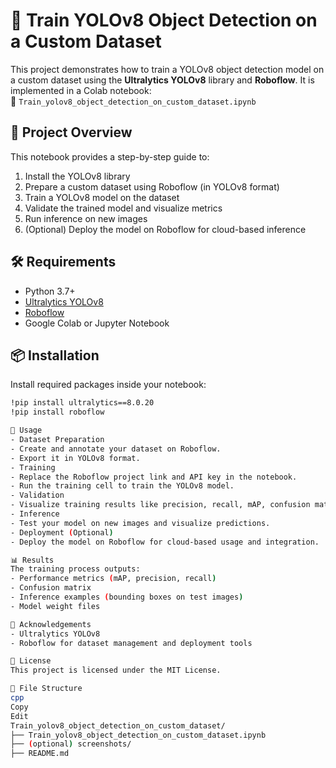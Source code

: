 # 🚀 Train YOLOv8 Object Detection on a Custom Dataset
This project demonstrates how to train a YOLOv8 object detection model on a custom dataset using the **Ultralytics YOLOv8** library and **Roboflow**. It is implemented in a Colab notebook:  
📘 `Train_yolov8_object_detection_on_custom_dataset.ipynb`

## 📌 Project Overview
This notebook provides a step-by-step guide to:
1. Install the YOLOv8 library
2. Prepare a custom dataset using Roboflow (in YOLOv8 format)
3. Train a YOLOv8 model on the dataset
4. Validate the trained model and visualize metrics
5. Run inference on new images
6. (Optional) Deploy the model on Roboflow for cloud-based inference

## 🛠️ Requirements
- Python 3.7+
- [Ultralytics YOLOv8](https://github.com/ultralytics/ultralytics)
- [Roboflow](https://roboflow.com/)
- Google Colab or Jupyter Notebook

## 📦 Installation
Install required packages inside your notebook:
```bash
!pip install ultralytics==8.0.20
!pip install roboflow

🚀 Usage
- Dataset Preparation
- Create and annotate your dataset on Roboflow.
- Export it in YOLOv8 format.
- Training
- Replace the Roboflow project link and API key in the notebook.
- Run the training cell to train the YOLOv8 model.
- Validation
- Visualize training results like precision, recall, mAP, confusion matrix, and predicted outputs.
- Inference
- Test your model on new images and visualize predictions.
- Deployment (Optional)
- Deploy the model on Roboflow for cloud-based usage and integration.

📊 Results
The training process outputs:
- Performance metrics (mAP, precision, recall)
- Confusion matrix
- Inference examples (bounding boxes on test images)
- Model weight files

🙏 Acknowledgements
- Ultralytics YOLOv8
- Roboflow for dataset management and deployment tools

📄 License
This project is licensed under the MIT License.

📁 File Structure
cpp
Copy
Edit
Train_yolov8_object_detection_on_custom_dataset/
├── Train_yolov8_object_detection_on_custom_dataset.ipynb
├── (optional) screenshots/
├── README.md
